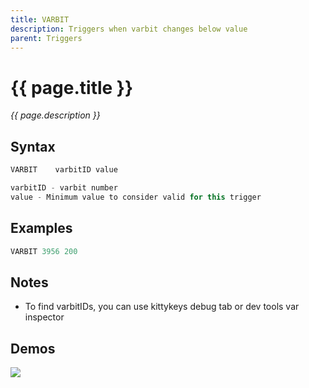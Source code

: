 ```yaml
---
title: VARBIT
description: Triggers when varbit changes below value
parent: Triggers
---
```


# {{ page.title }}

_{{ page.description }}_

## Syntax

```java
VARBIT    varbitID value 

varbitID - varbit number
value - Minimum value to consider valid for this trigger

```

## Examples

```java
VARBIT 3956 200
```

## Notes

- To find varbitIDs, you can use kittykeys debug tab or dev tools var inspector

## Demos

![](https://i.imgur.com/k4oRbJB.gif)

